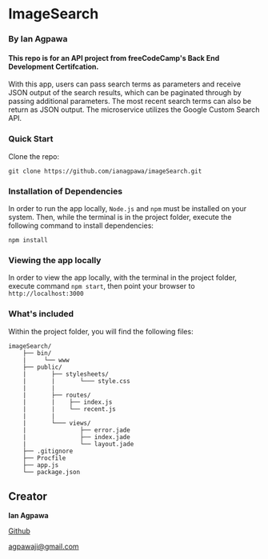 # ImageSearch

### By Ian Agpawa

#### This repo is for an API project from freeCodeCamp's Back End Development Certifcation.
With this app, users can pass search terms as parameters and receive JSON output of the search results, which can be paginated through by passing additional parameters.  The most recent search terms can also be return as JSON output.  The microservice utilizes the Google Custom Search API.    


### Quick Start
Clone the repo:
```
git clone https://github.com/ianagpawa/imageSearch.git
```

### Installation of Dependencies
In order to run the app locally, `Node.js` and `npm` must be installed on your system.  Then, while the terminal is in the project folder, execute the following command to install dependencies:
```
npm install
```

### Viewing the app locally
In order to view the app locally, with the terminal in the project folder, execute command `npm start`, then point your browser to `http://localhost:3000`



### What's included
Within the project folder, you will find the following files:

```
imageSearch/
    ├── bin/
    |     └── www
    ├── public/
    |       ├── stylesheets/
    |       |       └─── style.css
    |       |
    |       ├── routes/
    |       |    ├── index.js
    |       |    └── recent.js
    |       |
    |       └─── views/
    |               ├── error.jade
    |               ├── index.jade
    |               └── layout.jade
    ├── .gitignore
    ├── Procfile
    ├── app.js
    └── package.json
```

## Creator

**Ian Agpawa**


[Github](https://github.com/ianagpawa)

 agpawaji@gmail.com
